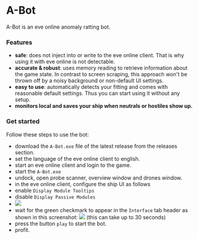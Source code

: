 # A-Bot #

A-Bot is an eve online anomaly ratting bot.

### Features ###
* **safe**: does not inject into or write to the eve online client. That is why using it with eve online is not detectable.
* **accurate & robust**: uses memory reading to retrieve information about the game state. In contrast to screen scraping, this approach won't be thrown off by a noisy background or non-default UI settings.
* **easy to use**: automatically detects your fitting and comes with reasonable default settings. Thus you can start using it without any setup.
* **monitors local and saves your ship when neutrals or hostiles show up.**


### Get started ###
Follow these steps to use the bot:

* download the `A-Bot.exe` file of the latest release from the releases section.
* set the language of the eve online client to english.
* start an eve online client and login to the game.
* start the `A-Bot.exe`
* undock, open probe scanner, overview window and drones window.
* in the eve online client, configure the ship UI as follows
 * enable `Display Module Tooltips`
 * disable `Display Passive Modules`
 * ![](./doc/image/eve.shipui.options.png)
* wait for the green checkmark to appear in the `Interface` tab header as shown in this screenshot: ![](./doc/image/bot.start.png) (this can take up to 30 seconds)
* press the button `play` to start the bot.
* profit.
